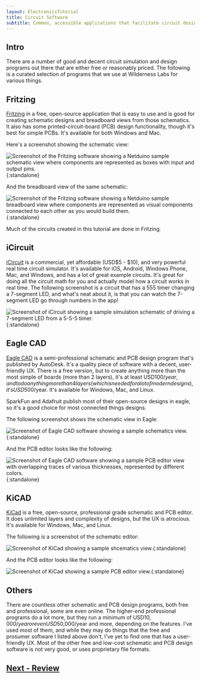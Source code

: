 ```yaml
---
layout: ElectronicsTutorial
title: Circuit Software
subtitle: Common, accessible applications that facilitate circuit design and analysis.
---
```


## Intro

There are a number of good and decent circuit simulation and design programs out there that are either free or reasonably priced. The following is a curated selection of programs that we use at Wilderness Labs for various things.

## Fritzing

[Fritzing](http://fritzing.org/) in a free, open-source application that is easy to use and is good for creating schematic designs and breadboard views from those schematics. It also has some printed-circuit-board (PCB) design functionality, though it's best for simple PCBs. It's available for both Windows and Mac.

Here's a screenshot showing the schematic view:

![Screenshot of the Fritzing software showing a Netduino sample schematic view where components are represented as boxes with input and output pins.](Fritzing_Schematic_View.png){:standalone}

And the breadboard view of the same schematic:

![Screenshot of the Fritzing software showing a Netduino sample breadboard view where components are represented as visual components connected to each other as you would build them.](Fritzing_Breadboard_View.png){:standalone}

Much of the circuits created in this tutorial are done in Fritzing.

## iCircuit

[iCircuit](http://icircuitapp.com/) is a commercial, yet affordable (USD$5 - $10), and very powerful real time circuit simulator. It's available for iOS, Android, Windows Phone, Mac, and Windows, and has a lot of great example circuits. It's great for doing all the circuit math for you and actually model how a circuit works in real time. The following screenshot is a circuit that has a 555 timer changing a 7-segment LED, and what's neat about it, is that you can watch the 7-segment LED go through numbers in the app!

![Screenshot of iCircuit showing a sample simulation schematic of driving a 7-segment LED from a 5-5-5 timer.](iCircuit.png){:standalone}

## Eagle CAD

[Eagle CAD](https://www.autodesk.com/products/eagle/free-download) is a semi-professional schematic and PCB design program that's published by AutoDesk. It's a quality piece of software with a decent, user-friendly UX. There is a free version, but to create anything more than the most simple of boards (more than 2 layers), it's at least USD$100/year, and to do anything more than 4 layers (which is needed for a lot of modern designs), it's USD$500/year. It's available for Windows, Mac, and Linux.

SparkFun and Adafruit publish most of their open-source designs in eagle, so it's a good choice for most connected things designs.

The following screenshot shows the schematic view in Eagle:

![Screenshot of Eagle CAD software showing a sample schematics view.](Eagle_Schematic_View.png){:standalone}

And the PCB editor looks like the following:

![Screenshot of Eagle CAD software showing a sample PCB editor view with overlapping traces of various thicknesses, represented by different colors.](Eagle_PCB_Design_View.png){:standalone}

## KiCAD

[KiCad](http://kicad-pcb.org/) is a free, open-source, professional grade schematic and PCB editor. It does unlimited layers and complexity of designs, but the UX is atrocious. It's available for Windows, Mac, and Linux.

The following is a screenshot of the schematic editor:

![Screenshot of KiCad showing a sample shcematics view.](KiCad_Schematic_View.png){:standalone}

And the PCB editor looks like the following:

![Screenshot of KiCad showing a sample PCB editor view.](KiCad_PCB_Design_View.png){:standalone}

## Others

There are countless other schematic and PCB design programs, both free and professional, some are even online. The higher-end professional programs do a lot more, but they run a minimum of USD$10,000/year or even USD$50,000/year and more, depending on the features. I've used most of them, and while they may do things that the free and prosumer software I listed above don't, I've yet to find one that has a user-friendly UX. Most of the other free and low-cost schematic and PCB design software is not very good, or uses proprietary file formats.

## [Next - Review](../Review)